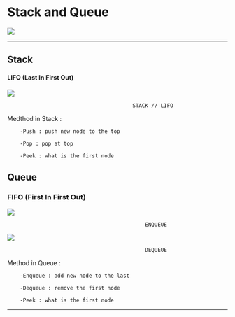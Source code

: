 # Stack and Queue
![](https://upload.wikimedia.org/wikipedia/commons/thumb/c/c9/QUEUE_VS_STACK.png/800px-QUEUE_VS_STACK.png)
 

--- 


## Stack

#### LIFO (Last In First Out)


![](https://miro.medium.com/v2/resize:fit:720/format:webp/1*cUUVWbAXpqUcoYI-Y-EPDQ.png)

                                            STACK // LIFO 
Medthod in Stack :
```
    -Push : push new node to the top

    -Pop : pop at top 

    -Peek : what is the first node
```

## Queue 

### FIFO (First In First Out)

![](https://miro.medium.com/v2/resize:fit:720/format:webp/1*EEPCwW39zzkVc8q4qLaLuA.png)

                                                ENQUEUE


![](https://miro.medium.com/v2/resize:fit:720/format:webp/1*bFpVEtNWs9eWkjN7cuGXrQ.png)

                                                DEQUEUE

Method in Queue :
```
    -Enqueue : add new node to the last

    -Dequeue : remove the first node 

    -Peek : what is the first node
```
---
